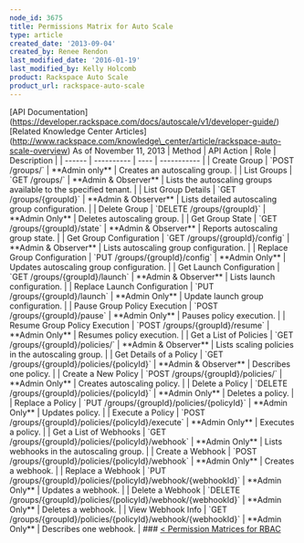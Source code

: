 ```yaml
---
node_id: 3675
title: Permissions Matrix for Auto Scale
type: article
created_date: '2013-09-04'
created_by: Renee Rendon
last_modified_date: '2016-01-19'
last_modified_by: Kelly Holcomb
product: Rackspace Auto Scale
product_url: rackspace-auto-scale
---
```


\[API
Documentation\](https://developer.rackspace.com/docs/autoscale/v1/developer-guide/)
\[Related Knowledge Center
Articles\](http://www.rackspace.com/knowledge\_center/article/rackspace-auto-scale-overview)
As of November 11, 2013 | Method | API Action | Role | Description | |
------ | ---------- | ---- | ----------- | | Create Group | \`POST
/groups/\` | \*\*Admin only\*\* | Creates an autoscaling group. | | List
Groups | \`GET /groups/\` | \*\*Admin & Observer\*\* | Lists the
autoscaling groups available to the specified tenant. | | List Group
Details | \`GET /groups/{groupId}\` | \*\*Admin & Observer\*\* | Lists
detailed autoscaling group configuration. | | Delete Group | \`DELETE
/groups/{groupId}\` | \*\*Admin Only\*\* | Deletes autoscaling group. |
| Get Group State | \`GET /groups/{groupId}/state\` | \*\*Admin &
Observer\*\* | Reports autoscaling group state. | | Get Group
Configuration | \`GET /groups/{groupId}/config\` | \*\*Admin &
Observer\*\* | Lists autoscaling group configuration. | | Replace Group
Configuration | \`PUT /groups/{groupId}/config\` | \*\*Admin Only\*\* |
Updates autoscaling group configuration. | | Get Launch Configuration |
\`GET /groups/{groupId}/launch\` | \*\*Admin & Observer\*\* | Lists
launch configuration. | | Replace Launch Configuration | \`PUT
/groups/{groupId}/launch\` | \*\*Admin Only\*\* | Update launch group
configuration. | | Pause Group Policy Execution | \`POST
/groups/{groupId}/pause\` | \*\*Admin Only\*\* | Pauses policy
execution. | | Resume Group Policy Execution | \`POST
/groups/{groupId}/resume\` | \*\*Admin Only\*\* | Resumes policy
execution. | | Get a List of Policies | \`GET
/groups/{groupId}/policies/\` | \*\*Admin & Observer\*\* | Lists scaling
policies in the autoscaling group. | | Get Details of a Policy | \`GET
/groups/{groupId}/policies/{policyId}\` | \*\*Admin & Observer\*\* |
Describes one policy. | | Create a New Policy | \`POST
/groups/{groupId}/policies/\` | \*\*Admin Only\*\* | Creates autoscaling
policy. | | Delete a Policy | \`DELETE
/groups/{groupId}/policies/{policyId}\` | \*\*Admin Only\*\* | Deletes a
policy. | | Replace a Policy | \`PUT
/groups/{groupId}/policies/{policyId}\` | \*\*Admin Only\*\* | Updates
policy. | | Execute a Policy | \`POST
/groups/{groupId}/policies/{policyId}/execute\` | \*\*Admin Only\*\* |
Executes a policy. | | Get a List of Webhooks | \`GET
/groups/{groupId}/policies/{policyId}/webhook\` | \*\*Admin Only\*\* |
Lists webhooks in the autoscaling group. | | Create a Webhook | \`POST
/groups/{groupId}/policies/{policyId}/webhook\` | \*\*Admin Only\*\* |
Creates a webhook. | | Replace a Webhook | \`PUT
/groups/{groupId}/policies/{policyId}/webhook/{webhookId}\` | \*\*Admin
Only\*\* | Updates a webhook. | | Delete a Webhook | \`DELETE
/groups/{groupId}/policies/{policyId}/webhook/{webhookId}\` | \*\*Admin
Only\*\* | Deletes a webhook. | | View Webhook Info | \`GET
/groups/{groupId}/policies/{policyId}/webhook/{webhookId}\` | \*\*Admin
Only\*\* | Describes one webhook. | \#\#\# [&lt; Permission Matrices for
RBAC](/how-to/permissions-matrix-for-role-based-access-control-rbac)

